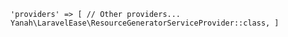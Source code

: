 


`'providers' => [
    // Other providers...
    Yanah\LaravelEase\ResourceGeneratorServiceProvider::class,
]`